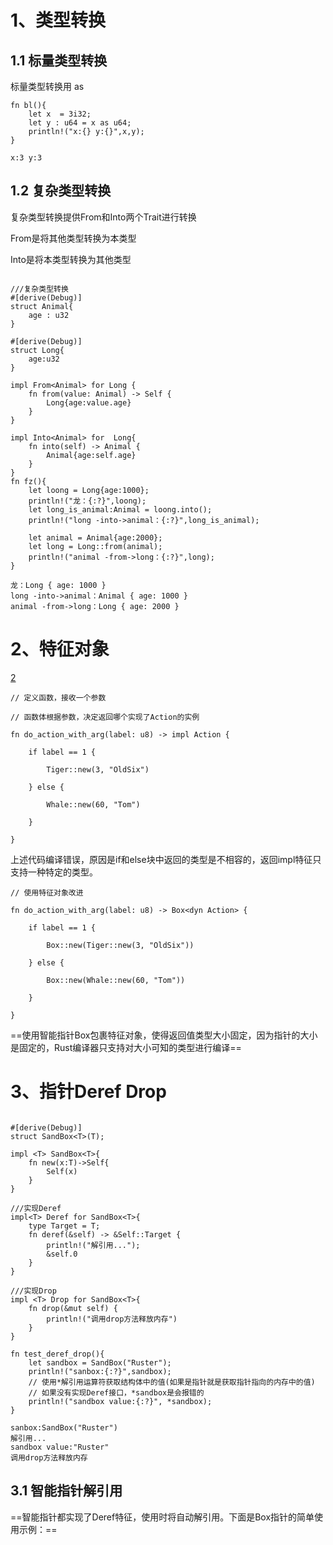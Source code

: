 
# 1、类型转换

## 1.1 标量类型转换

标量类型转换用 as

```
fn bl(){
    let x  = 3i32;
    let y : u64 = x as u64;
    println!("x:{} y:{}",x,y);
}

x:3 y:3
```



## 1.2 复杂类型转换

复杂类型转换提供From和Into两个Trait进行转换

From是将其他类型转换为本类型

Into是将本类型转换为其他类型

```

///复杂类型转换
#[derive(Debug)]
struct Animal{
    age : u32
}

#[derive(Debug)]
struct Long{
    age:u32
}

impl From<Animal> for Long {
    fn from(value: Animal) -> Self {
        Long{age:value.age}
    }
}

impl Into<Animal> for  Long{
    fn into(self) -> Animal {
        Animal{age:self.age}
    }
}
fn fz(){
    let loong = Long{age:1000};
    println!("龙：{:?}",loong);
    let long_is_animal:Animal = loong.into();
    println!("long -into->animal：{:?}",long_is_animal);

    let animal = Animal{age:2000};
    let long = Long::from(animal);
    println!("animal -from->long：{:?}",long);
}

龙：Long { age: 1000 }
long -into->animal：Animal { age: 1000 }
animal -from->long：Long { age: 2000 }
```



# 2、特征对象

[2](https://mp.weixin.qq.com/s/-L_WPcghz2ucphNvg14mrQ)

```
// 定义函数，接收一个参数

// 函数体根据参数，决定返回哪个实现了Action的实例

fn do_action_with_arg(label: u8) -> impl Action {

    if label == 1 {

        Tiger::new(3, "OldSix")

    } else {

        Whale::new(60, "Tom")

    }

}
```

上述代码编译错误，原因是if和else块中返回的类型是不相容的，返回impl特征只支持一种特定的类型。

```
// 使用特征对象改进

fn do_action_with_arg(label: u8) -> Box<dyn Action> {

    if label == 1 {

        Box::new(Tiger::new(3, "OldSix"))

    } else {

        Box::new(Whale::new(60, "Tom"))

    }

}
```

==使用智能指针Box包裹特征对象，使得返回值类型大小固定，因为指针的大小是固定的，Rust编译器只支持对大小可知的类型进行编译==





# 3、指针Deref Drop

```

#[derive(Debug)]
struct SandBox<T>(T);

impl <T> SandBox<T>{
    fn new(x:T)->Self{
        Self(x)
    }
}

///实现Deref
impl<T> Deref for SandBox<T>{
    type Target = T;
    fn deref(&self) -> &Self::Target {
        println!("解引用...");
        &self.0
    }
}

///实现Drop
impl <T> Drop for SandBox<T>{
    fn drop(&mut self) {
        println!("调用drop方法释放内存")
    }
}

fn test_deref_drop(){
    let sandbox = SandBox("Ruster");
    println!("sanbox:{:?}",sandbox);
    // 使用*解引用运算符获取结构体中的值(如果是指针就是获取指针指向的内存中的值)
    // 如果没有实现Deref接口，*sandbox是会报错的
    println!("sandbox value:{:?}", *sandbox);
}

sanbox:SandBox("Ruster")
解引用...
sandbox value:"Ruster"
调用drop方法释放内存

```



## 3.1 智能指针解引用

==智能指针都实现了Deref特征，使用时将自动解引用。下面是Box指针的简单使用示例：==





























































